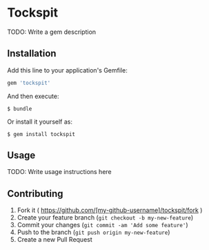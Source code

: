 # Tockspit

TODO: Write a gem description

## Installation

Add this line to your application's Gemfile:

```ruby
gem 'tockspit'
```

And then execute:

    $ bundle

Or install it yourself as:

    $ gem install tockspit

## Usage

TODO: Write usage instructions here

## Contributing

1. Fork it ( https://github.com/[my-github-username]/tockspit/fork )
2. Create your feature branch (`git checkout -b my-new-feature`)
3. Commit your changes (`git commit -am 'Add some feature'`)
4. Push to the branch (`git push origin my-new-feature`)
5. Create a new Pull Request
